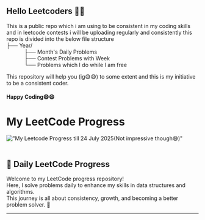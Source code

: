 ## Hello Leetcoders 👋👋
This is a public repo which i am using to be consistent in my coding skills and in leetcode contests i will be uploading regularly and consistently this repo is divided into the below file structure</br>
├── Year/ <br>
&nbsp;&nbsp;&nbsp;&nbsp;&nbsp;&nbsp;&nbsp;&nbsp;&nbsp;&nbsp;&nbsp;&nbsp;├── Month's Daily Problems <br>
&nbsp;&nbsp;&nbsp;&nbsp;&nbsp;&nbsp;&nbsp;&nbsp;&nbsp;&nbsp;&nbsp;&nbsp;├── Contest Problems with Week <br>
&nbsp;&nbsp;&nbsp;&nbsp;&nbsp;&nbsp;&nbsp;&nbsp;&nbsp;&nbsp;&nbsp;&nbsp;└── Problems which I do while I am free <br>

This repository will help you (ig😅😅) to some extent and this is my initiative to be a consistent coder.
<h4>Happy Coding😄😄</h4>

# My LeetCode Progress

!["My Leetcode Progress till 24 July 2025(Not impressive though😅)"]("assests/ss2.png")
<br><br>

## 🧠 Daily LeetCode Progress

Welcome to my LeetCode progress repository!  
Here, I solve problems daily to enhance my skills in data structures and algorithms.  
This journey is all about consistency, growth, and becoming a better problem solver. 💪

---



